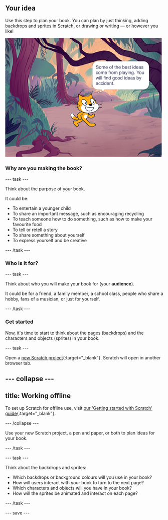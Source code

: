 ## Your idea

Use this step to plan your book. You can plan by just thinking, adding backdrops and sprites in Scratch, or drawing or writing — or however you like! 

![Stage with sprite thinking, "Some of the best ideas come from playing. You will find good ideas by accident."](images/best-ideas.png)

### Why are you making the book?

--- task ---

Think about the purpose of your book. 

It could be:
- To entertain a younger child
- To share an important message, such as encouraging recycling
- To teach someone how to do something, such as how to make your favourite food
- To tell or retell a story
- To share something about yourself
- To express yourself and be creative

--- /task ---

### Who is it for?

--- task ---

Think about who you will make your book for (your **audience**).

It could be for a friend, a family member, a school class, people who share a hobby, fans of a musician, or just for yourself.

--- /task ---

### Get started

Now, it's time to start to think about the pages (backdrops) and the characters and objects (sprites) in your book.

--- task ---

Open a [new Scratch project](http://rpf.io/scratch-new){:target="_blank"}. Scratch will open in another browser tab.

--- collapse ---
---
title: Working offline
---

To set up Scratch for offline use, visit [our 'Getting started with Scratch' guide](https://learning-admin.raspberrypi.org/en/projects/getting-started-scratch/1){:target="_blank"}.

--- /collapse ---

Use your new Scratch project, a pen and paper, or both to plan ideas for your book.

--- /task ---

--- task ---

Think about the backdrops and sprites:
- Which backdrops or background colours will you use in your book? 
- How will users interact with your book to turn to the next page?
- Which characters and objects will you have in your book? 
- How will the sprites be animated and interact on each page?

--- /task ---

--- save ---
